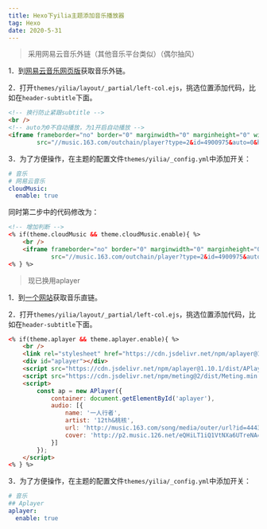 ```yaml
---
title: Hexo下yilia主题添加音乐播放器
tag: Hexo
date: 2020-5-31
---
```


> 采用网易云音乐外链（其他音乐平台类似）（偶尔抽风）

1．到[网易云音乐网页版](https://music.163.com/)获取音乐外链。

2．打开`themes/yilia/layout/_partial/left-col.ejs`，挑选位置添加代码，比如在`header-subtitle`下面。

```html
<!-- 换行防止紧跟subtitle -->
<br />
<!-- auto为0不自动播放，为1开启自动播放 -->
<iframe frameborder="no" border="0" marginwidth="0" marginheight="0" width=244 height=86 
        src="//music.163.com/outchain/player?type=2&id=4900975&auto=0&height=66"></iframe>
```

3．为了方便操作，在主题的配置文件`themes/yilia/_config.yml`中添加开关：

```yaml
# 音乐
# 网易云音乐
cloudMusic: 
  enable: true
```

同时第二步中的代码修改为：

```html
<!-- 增加判断 -->
<% if(theme.cloudMusic && theme.cloudMusic.enable){ %>
    <br />
    <iframe frameborder="no" border="0" marginwidth="0" marginheight="0" width=244 height=86 
            src="//music.163.com/outchain/player?type=2&id=4900975&auto=0&height=66"></iframe>
<% } %>
```

> 现已换用aplayer

1．到[一个网站](https://music.liuzhijin.cn/)获取音乐直链。

2．打开`themes/yilia/layout/_partial/left-col.ejs`，挑选位置添加代码，比如在`header-subtitle`下面。

```html
<% if(theme.aplayer && theme.aplayer.enable){ %>
    <br />
    <link rel="stylesheet" href="https://cdn.jsdelivr.net/npm/aplayer@1.10.1/dist/APlayer.min.css">
    <div id="aplayer"></div>
    <script src="https://cdn.jsdelivr.net/npm/aplayer@1.10.1/dist/APlayer.min.js"></script>
    <script src="https://cdn.jsdelivr.net/npm/meting@2/dist/Meting.min.js"></script>
    <script>
        const ap = new APlayer({
            container: document.getElementById('aplayer'),
            audio: [{
                name: '一人行者',
                artist: '12th&桃核',
                url: 'http://music.163.com/song/media/outer/url?id=444356294.mp3',
                cover: 'http://p2.music.126.net/eQHiLT1iQ1VtNXa6UTreNA==/109951162816845875.jpg?param=130y130'
            }]
        });
    </script>
<% } %>
```

3．为了方便操作，在主题的配置文件`themes/yilia/_config.yml`中添加开关：

```yaml
# 音乐
## Aplayer
aplayer:
  enable: true
```


